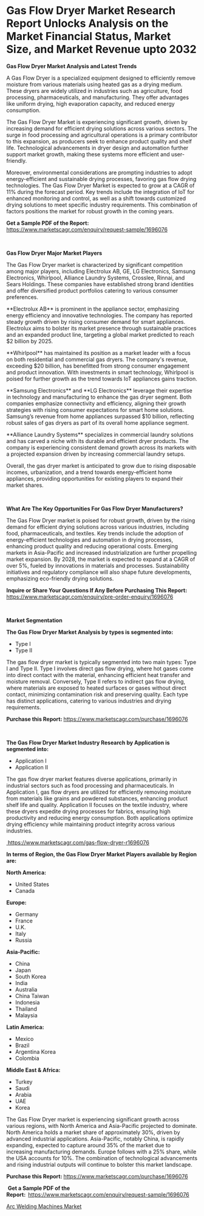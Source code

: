 <p><h1>Gas Flow Dryer Market Research Report Unlocks Analysis on the Market Financial Status, Market Size, and Market Revenue upto 2032</h1></p><p><strong>Gas Flow Dryer Market Analysis and Latest Trends</strong></p>
<p><p>A Gas Flow Dryer is a specialized equipment designed to efficiently remove moisture from various materials using heated gas as a drying medium. These dryers are widely utilized in industries such as agriculture, food processing, pharmaceuticals, and manufacturing. They offer advantages like uniform drying, high evaporation capacity, and reduced energy consumption.</p><p>The Gas Flow Dryer Market is experiencing significant growth, driven by increasing demand for efficient drying solutions across various sectors. The surge in food processing and agricultural operations is a primary contributor to this expansion, as producers seek to enhance product quality and shelf life. Technological advancements in dryer design and automation further support market growth, making these systems more efficient and user-friendly.</p><p>Moreover, environmental considerations are prompting industries to adopt energy-efficient and sustainable drying processes, favoring gas flow drying technologies. The Gas Flow Dryer Market is expected to grow at a CAGR of 11% during the forecast period. Key trends include the integration of IoT for enhanced monitoring and control, as well as a shift towards customized drying solutions to meet specific industry requirements. This combination of factors positions the market for robust growth in the coming years.</p></p>
<p><strong>Get a Sample PDF of the Report:&nbsp;</strong> <a href="https://www.marketscagr.com/enquiry/request-sample/1696076?utm_campaign=3016&utm_medium=2&utm_source=Github&utm_content=ia&utm_term=27032025&utm_id=gas-flow-dryer">https://www.marketscagr.com/enquiry/request-sample/1696076</a></p>
<p>&nbsp;</p>
<p><strong>Gas Flow Dryer Major Market Players</strong></p>
<p><p>The Gas Flow Dryer market is characterized by significant competition among major players, including Electrolux AB, GE, LG Electronics, Samsung Electronics, Whirlpool, Alliance Laundry Systems, Crosslee, Rinnai, and Sears Holdings. These companies have established strong brand identities and offer diversified product portfolios catering to various consumer preferences.</p><p>**Electrolux AB** is prominent in the appliance sector, emphasizing energy efficiency and innovative technologies. The company has reported steady growth driven by rising consumer demand for smart appliances. Electrolux aims to bolster its market presence through sustainable practices and an expanded product line, targeting a global market predicted to reach $2 billion by 2025.</p><p>**Whirlpool** has maintained its position as a market leader with a focus on both residential and commercial gas dryers. The company's revenue, exceeding $20 billion, has benefitted from strong consumer engagement and product innovation. With investments in smart technology, Whirlpool is poised for further growth as the trend towards IoT appliances gains traction.</p><p>**Samsung Electronics** and **LG Electronics** leverage their expertise in technology and manufacturing to enhance the gas dryer segment. Both companies emphasize connectivity and efficiency, aligning their growth strategies with rising consumer expectations for smart home solutions. Samsung’s revenue from home appliances surpassed $10 billion, reflecting robust sales of gas dryers as part of its overall home appliance segment.</p><p>**Alliance Laundry Systems** specializes in commercial laundry solutions and has carved a niche with its durable and efficient dryer products. The company is experiencing consistent demand growth across its markets with a projected expansion driven by increasing commercial laundry setups.</p><p>Overall, the gas dryer market is anticipated to grow due to rising disposable incomes, urbanization, and a trend towards energy-efficient home appliances, providing opportunities for existing players to expand their market shares.</p></p>
<p>&nbsp;</p>
<p><strong>What Are The Key Opportunities For Gas Flow Dryer Manufacturers?</strong></p>
<p><p>The Gas Flow Dryer market is poised for robust growth, driven by the rising demand for efficient drying solutions across various industries, including food, pharmaceuticals, and textiles. Key trends include the adoption of energy-efficient technologies and automation in drying processes, enhancing product quality and reducing operational costs. Emerging markets in Asia-Pacific and increased industrialization are further propelling market expansion. By 2028, the market is expected to expand at a CAGR of over 5%, fueled by innovations in materials and processes. Sustainability initiatives and regulatory compliance will also shape future developments, emphasizing eco-friendly drying solutions.</p></p>
<p><strong>Inquire or Share Your Questions If Any Before Purchasing This Report:</strong> <a href="https://www.marketscagr.com/enquiry/pre-order-enquiry/1696076?utm_campaign=3016&utm_medium=2&utm_source=Github&utm_content=ia&utm_term=27032025&utm_id=gas-flow-dryer">https://www.marketscagr.com/enquiry/pre-order-enquiry/1696076</a></p>
<p>&nbsp;</p>
<p><strong>Market Segmentation</strong></p>
<p><strong>The Gas Flow Dryer Market Analysis by types is segmented into:</strong></p>
<p><ul><li>Type I</li><li>Type II</li></ul></p>
<p><p>The gas flow dryer market is typically segmented into two main types: Type I and Type II. Type I involves direct gas flow drying, where hot gases come into direct contact with the material, enhancing efficient heat transfer and moisture removal. Conversely, Type II refers to indirect gas flow drying, where materials are exposed to heated surfaces or gases without direct contact, minimizing contamination risk and preserving quality. Each type has distinct applications, catering to various industries and drying requirements.</p></p>
<p><strong>Purchase this Report:&nbsp;</strong><a href="https://www.marketscagr.com/purchase/1696076?utm_campaign=3016&utm_medium=2&utm_source=Github&utm_content=ia&utm_term=27032025&utm_id=gas-flow-dryer">https://www.marketscagr.com/purchase/1696076</a></p>
<p>&nbsp;</p>
<p><strong>The Gas Flow Dryer Market Industry Research by Application is segmented into:</strong></p>
<p><ul><li>Application I</li><li>Application II</li></ul></p>
<p><p>The gas flow dryer market features diverse applications, primarily in industrial sectors such as food processing and pharmaceuticals. In Application I, gas flow dryers are utilized for efficiently removing moisture from materials like grains and powdered substances, enhancing product shelf life and quality. Application II focuses on the textile industry, where these dryers expedite drying processes for fabrics, ensuring high productivity and reducing energy consumption. Both applications optimize drying efficiency while maintaining product integrity across various industries.</p></p>
<p><a href="https://www.marketscagr.com/gas-flow-dryer-r1696076?utm_campaign=3016&utm_medium=2&utm_source=Github&utm_content=ia&utm_term=27032025&utm_id=gas-flow-dryer">&nbsp;https://www.marketscagr.com/gas-flow-dryer-r1696076</a></p>
<p><strong>In terms of Region, the Gas Flow Dryer Market Players available by Region are:</strong></p>
<p>
    <p> <strong> North America: </strong>
        <ul>
            <li>United States</li>
            <li>Canada</li>
        </ul>
        </p> 
    <p> <strong> Europe: </strong>
        <ul>
            <li>Germany</li>
            <li>France</li>
            <li>U.K.</li>
            <li>Italy</li>
            <li>Russia</li>
        </ul>
        </p> 
    <p> <strong> Asia-Pacific: </strong>
        <ul>
            <li>China</li>
            <li>Japan</li>
            <li>South Korea</li>
            <li>India</li>
            <li>Australia</li>
            <li>China Taiwan</li>
            <li>Indonesia</li>
            <li>Thailand</li>
            <li>Malaysia</li>
        </ul>
        </p> 
    <p> <strong> Latin America: </strong>
        <ul>
            <li>Mexico</li>
            <li>Brazil</li>
            <li>Argentina Korea</li>
            <li>Colombia</li>
        </ul>
        </p> 
    <p> <strong> Middle East & Africa: </strong>
        <ul>
            <li>Turkey</li>
            <li>Saudi</li>
            <li>Arabia</li>
            <li>UAE</li>
            <li>Korea</li>
        </ul>
    </p>
    </p>
<p><p>The Gas Flow Dryer market is experiencing significant growth across various regions, with North America and Asia-Pacific projected to dominate. North America holds a market share of approximately 30%, driven by advanced industrial applications. Asia-Pacific, notably China, is rapidly expanding, expected to capture around 35% of the market due to increasing manufacturing demands. Europe follows with a 25% share, while the USA accounts for 10%. The combination of technological advancements and rising industrial outputs will continue to bolster this market landscape.</p></p>
<p><strong>Purchase this Report: </strong><a href="https://www.marketscagr.com/purchase/1696076?utm_campaign=3016&utm_medium=2&utm_source=Github&utm_content=ia&utm_term=27032025&utm_id=gas-flow-dryer">https://www.marketscagr.com/purchase/1696076</a></p>
<p>&nbsp;<strong>Get a Sample PDF of the Report:&nbsp;&nbsp;</strong><a href="https://www.marketscagr.com/enquiry/request-sample/1696076?utm_campaign=3016&utm_medium=2&utm_source=Github&utm_content=ia&utm_term=27032025&utm_id=gas-flow-dryer">https://www.marketscagr.com/enquiry/request-sample/1696076</a></p>
<p><strong></strong></p>
<p><p><a href="https://github.com/shamprenadw7/Market-Research-Report-List-1/blob/main/arc-welding-machines-market.md?utm_campaign=3016&utm_medium=2&utm_source=Github&utm_content=ia&utm_term=27032025&utm_id=gas-flow-dryer">Arc Welding Machines Market</a></p></p>